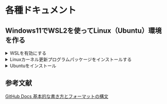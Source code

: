 # 各種ドキュメント

## Windows11でWSL2を使ってLinux（Ubuntu）環境を作る
<details>
<summary>WSLを有効にする</summary>

### WSLを有効にする

1. 「スタートボタン」をクリックします。
2. 検索窓に「コントロール」または「control」と入力します。
3. 検索結果に表示された「コントロールパネル」を選択します。
4. 「プログラム」を選択します。
5. 「Windowsの機能の有効化または無効化」を選択し下記を有効にします。
  
  - Linux用Windowsサブシステム
  - Windowsハイパーバイザープラットフォーム
  - 仮想マシンプラットフォーム

  <img src="/img/Enabling_or_Disabling_in_Windows.png">
  
6. インストール完了後「今すぐ再起動」を選択します。
</details>

<details>
<summary>Linuxカーネル更新プログラムパッケージをインストールする</summary>

### Linuxカーネル更新プログラムパッケージをインストールする

1. 最新のパッケージをダウンロードします。
   
   https://wslstorestorage.blob.core.windows.net/wslblob/wsl_update_x64.msi
2. 更新プログラムを実行します。
3. 管理者権限のアクセスを求めるメッセージが表示されたら、「はい」を選択してインストールを実行します。

</details>

<details>
<summary>Ubuntuをインストール</summary>

### Ubuntuをインストール

1. Microsoft Storeで「Ubuntu」を検索します。
2. 最新バージョンの「Ubuntu 24.04 LTS」などをインストールします。
> バージョンの記載がない「Ubuntu」は、LTSがリリースされる度に自動でアップデートされていくようなので、環境に影響がでる可能性があります。
3. Ubuntuを起動し、セットアップを完了します。
> ユーザー名/パスワードに任意の値を設定します。
4. Windows PowerSellで以下を実行します。

``` 
wsl -l -v
```

```
    NAME              STATE           VERSION
  * docker-desktop    Running         2
    Ubuntu-24.04      Running         2
```

5. Windows PowerShellで以下を実行し、DNSサーバーのIPアドレスを確認します。
```
ipconfig /all
```

```
  DNS サーバー. . . . . . . . . . . . .: ***.***.***.***
```

6. Ubuntuのコマンドでresolv.confをDNSサーバーのIPアドレスに書き換えます。
```
vi /etc/resolv.conf
```
```
  ---------------------------
  nameserver ***.***.***.***
  ---------------------------
```

7. WSL2の設定は完了です。
</details>



## 参考文献
[GitHub Docs 基本的な書き方とフォーマットの構文](https://docs.github.com/ja/get-started/writing-on-github/getting-started-with-writing-and-formatting-on-github/basic-writing-and-formatting-syntax)
